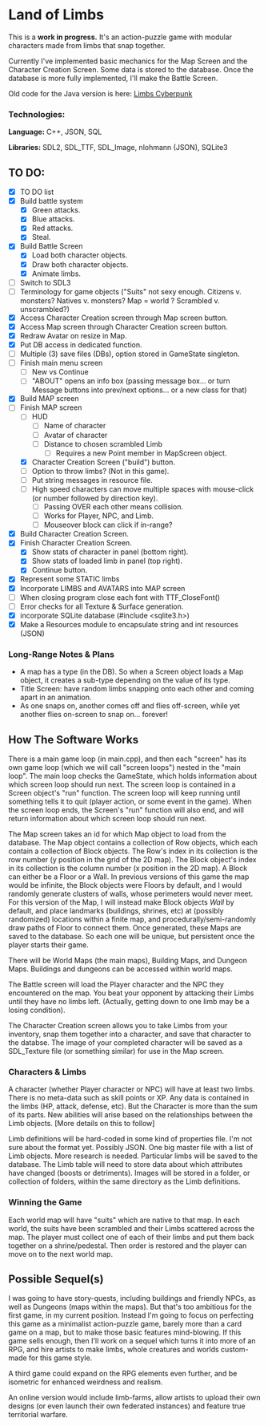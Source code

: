 # Land of Limbs

This is a **work in progress.** It's an action-puzzle game with modular characters made from limbs that snap together.

Currently I've implemented basic mechanics for the Map Screen and the Character Creation Screen. Some data is stored to the database. Once the database is more fully implemented, I'll make the Battle Screen.

Old code for the Java version is here: [Limbs Cyberpunk](https://github.com/PattMayne/LimbsCyberpunk)

### Technologies:

**Language:** C++, JSON, SQL

**Libraries:** SDL2, SDL_TTF, SDL_Image, nlohmann (JSON), SQLite3
 
## TO DO:

- [x] TO DO list
- [x] Build battle system
    - [x] Green attacks.
    - [x] Blue attacks.
    - [x] Red attacks.
    - [x] Steal.
- [x] Build Battle Screen
    - [x] Load both character objects.
    - [x] Draw both character objects.
    - [x] Animate limbs.
- [ ] Switch to SDL3
- [ ] Terminology for game objects ("Suits" not sexy enough. Citizens v. monsters? Natives v. monsters? Map = world ? Scrambled v. unscrambled?)
- [x] Access Character Creation screen through Map screen button.
- [x] Access Map screen through Character Creation screen button.
- [x] Redraw Avatar on resize in Map.
- [x] Put DB access in dedicated function.
- [ ] Multiple (3) save files (DBs), option stored in GameState singleton.
- [ ] Finish main menu screen
  - [ ] New vs Continue
  - [ ] "ABOUT" opens an info box (passing message box... or turn Message buttons into prev/next options... or a new class for that)
- [x] Build MAP screen
- [ ] Finish MAP screen
    - [ ] HUD
        - [ ] Name of character
        - [ ] Avatar of character
        - [ ] Distance to chosen scrambled Limb
            - [ ] Requires a new Point member in MapScreen object.
    - [x] Character Creation Screen ("build") button.
    - [ ] Option to throw limbs? (Not in this game).
    - [ ] Put string messages in resource file.
    - [ ] High speed characters can move multiple spaces with mouse-click (or number followed by direction key).
        - [ ] Passing OVER each other means collision.
        - [ ] Works for Player, NPC, and Limb.
        - [ ] Mouseover block can click if in-range?
- [x] Build Character Creation Screen.
- [x] Finish Character Creation Screen.
    - [x] Show stats of character in panel (bottom right).
    - [x] Show stats of loaded limb in panel (top right).
    - [x] Continue button.
- [x] Represent some STATIC limbs
- [x] Incorporate LIMBS and AVATARS into MAP screen
- [ ] When closing program close each font with TTF_CloseFont()
- [ ] Error checks for all Texture & Surface generation.
- [x] incorporate SQLite database (#include <sqlite3.h>)
- [x] Make a Resources module to encapsulate string and int resources (JSON)

### Long-Range Notes & Plans

* A map has a type (in the DB). So when a Screen object loads a Map object, it creates a sub-type depending on the value of its type.
* Title Screen: have random limbs snapping onto each other and coming apart in an animation.
*   As one snaps on, another comes off and flies off-screen, while yet another flies on-screen to snap on... forever!


## How The Software Works

There is a main game loop (in main.cpp), and then each "screen" has its own game loop (which we will call "screen loops") nested in the "main loop".
The main loop checks the GameState, which holds information about which screen loop should run next. The screen loop is contained in a Screen object's "run" function. The screen loop will keep running until something tells it to quit (player action, or some event in the game). When the screen loop ends, the Screen's "run" function will also end, and will return information about which screen loop should run next.

The Map screen takes an id for which Map object to load from the database. The Map object contains a collection of Row objects, which each contain a collection of Block objects. The Row's index in its collection is the row number (y position in the grid of the 2D map). The Block object's index in its collection is the column number (x position in the 2D map). A Block can either be a Floor or a Wall. In previous versions of this game the map would be infinite, the Block objects were Floors by default, and I would randomly generate clusters of walls, whose perimeters would never meet. For this version of the Map, I will instead make Block objects *Wall* by default, and place landmarks (buildings, shrines, etc) at (possibly randomized) locations within a finite map, and procedurally/semi-randomly draw paths of Floor to connect them. Once generated, these Maps are saved to the database. So each one will be unique, but persistent once the player starts their game.

There will be World Maps (the main maps), Building Maps, and Dungeon Maps. Buildings and dungeons can be accessed within world maps.

The Battle screen will load the Player character and the NPC they encountered on the map. You beat your opponent by attacking their Limbs until they have no limbs left. (Actually, getting down to one limb may be a losing condition).

The Character Creation screen allows you to take Limbs from your inventory, snap them together into a character, and save that character to the databse. The image of your completed character will be saved as a SDL_Texture file (or something similar) for use in the Map screen.

### Characters & Limbs

A character (whether Player character or NPC) will have at least two limbs. There is no meta-data such as skill points or XP. Any data is contained in the limbs (HP, attack, defense, etc). But the Character is more than the sum of its parts. New abilities will arise based on the relationships between the Limb objects. [More details on this to follow]

Limb definitions will be hard-coded in some kind of properties file. I'm not sure about the format yet. Possibly JSON. One big master file with a list of Limb objects. More research is needed. Particular limbs will be saved to the database. The Limb table will need to store data about which attributes have changed (boosts or detriments). Images will be stored in a folder, or collection of folders, within the same directory as the Limb definitions.

### Winning the Game

Each world map will have "suits" which are native to that map. In each world, the suits have been scrambled and their Limbs scattered across the map. The player must collect one of each of their limbs and put them back together on a shrine/pedestal. Then order is restored and the player can move on to the next world map.


## Possible Sequel(s)

I was going to have story-quests, including buildings and friendly NPCs, as well as Dungeons (maps within the maps). But that's too ambitious for the first game, in my current position. Instead I'm going to focus on perfecting this game as a minimalist action-puzzle game, barely more than a card game on a map, but to make those basic features mind-blowing. If this game sells enough, then I'll work on a sequel which turns it into more of an RPG, and hire artists to make limbs, whole creatures and worlds custom-made for this game style.

A third game could expand on the RPG elements even further, and be isometric for enhanced weirdness and realism.

An online version would include limb-farms, allow artists to upload their own designs (or even launch their own federated instances) and feature true territorial warfare.